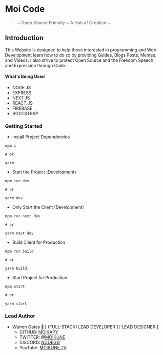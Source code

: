 # Moi Code

> ~ Open Source Friendly ~ A Hub of Creation ~

## Introduction
This Website is designed to help those interested in programming
and Web Development learn how to do so by providing Guides, Blogs Posts,
Memes, and Videos. I also strive to protect Open Source and the Freedom
Speech and Expression through Code.

#### What's Being Used
- NODE.JS
- EXPRESS
- NEXT.JS
- REACT.JS
- FIREBASE
- BOOTSTRAP

### Getting Started

- Install Project Dependencies
```
npm i

# or

yarn
```

- Start the Project (Development)
```
npm run dev

# or

yarn dev
```

- Only Start the Client (Development)
```
npm run next dev

# or

yarn next dev
```

- Build Client for Production
```
npm run build

# or

yarn build
```

- Start Project for Production
```
npm start

# or

yarn start
```

### Lead Author
- Warren Gates 🍄 [ (FULL-STACK) LEAD DEVELOPER ] [ LEAD DESIGNER ]
  - GITHUB: [MOIKAPY](https://github.com/moikapy)
  - TWITTER: [@MOIKUNE](https://twitter.com/moikune)
  - DISCORD: [NODEGG](https://discord.gg/atuZfDJ)
  - YouTube: [MOIKUNE.TV](https://www.youtube.com/channel/UCWMt5i7ZSrqpyGEwKElkTBA)